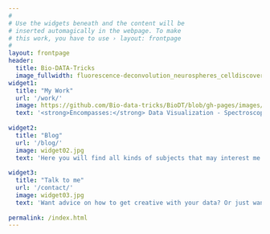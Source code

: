 ```yaml
---
#
# Use the widgets beneath and the content will be
# inserted automagically in the webpage. To make
# this work, you have to use › layout: frontpage
#
layout: frontpage
header:
  title: Bio-DATA-Tricks
  image_fullwidth: fluorescence-deconvolution_neurospheres_celldiscoverer.jpg
widget1:
  title: "My Work"
  url: '/work/'
  image: https://github.com/Bio-data-tricks/BioDT/blob/gh-pages/images/nag-toxicity-map01.jpg
  text: '<strong>Encompasses:</strong> Data Visualization - Spectroscopy - Data Preprocessing '
  
widget2:
  title: "Blog"
  url: '/blog/'
  image: widget02.jpg 
  text: 'Here you will find all kinds of subjects that may interest me.'
  
widget3:
  title: "Talk to me"
  url: '/contact/'
  image: widget03.jpg 
  text: 'Want advice on how to get creative with your data? Or just want to say hello?'
  
permalink: /index.html
---
```

